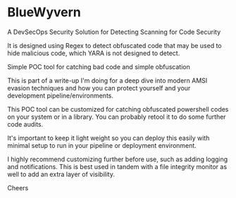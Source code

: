# BlueWyvern
A DevSecOps Security Solution for Detecting Scanning for Code Security

It is designed using Regex to detect obfuscated code that may be used to hide malicious code, which YARA is not designed to detect.

Simple POC tool for catching bad code and simple obfuscation

This is part of a write-up I'm doing for a deep dive into modern AMSI evasion techniques and how you can protect yourself and your development pipeline/environments.

This POC tool can be customized for catching obfuscated powershell codes on your system or in a library. You can probably retool it to do some further code audits. 

It's important to keep it light weight so you can deploy this easily with minimal setup to run in your pipeline or deployment environment.

I highly recommend customizing further before use, such as adding logging and notifications. This is best used in tandem with a file integrity monitor as well to add an extra layer of visibility.

Cheers
